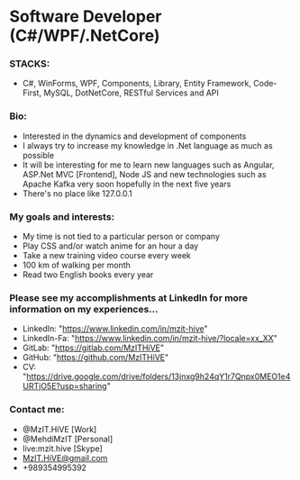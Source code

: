 # Software Developer (C#/WPF/.NetCore)

### STACKS:
* C#, WinForms, WPF, Components, Library, Entity Framework, Code-First, MySQL, DotNetCore, RESTful Services and API

### Bio:
* Interested in the dynamics and development of components
* I always try to increase my knowledge in .Net language as much as possible
* It will be interesting for me to learn new languages such as Angular, ASP.Net MVC [Frontend], Node JS and new technologies such as Apache Kafka very soon hopefully in the next five years
* There's no place like 127.0.0.1

### My goals and interests:
* My time is not tied to a particular person or company
* Play CSS and/or watch anime for an hour a day
* Take a new training video course every week
* 100 km of walking per month
* Read two English books every year

### Please see my accomplishments at LinkedIn for more information on my experiences...
* LinkedIn: "https://www.linkedin.com/in/mzit-hive"
* LinkedIn-Fa: "https://www.linkedin.com/in/mzit-hive/?locale=xx_XX"
* GitLab: "https://gitlab.com/MzITHiVE"
* GitHub: "https://github.com/MzITHiVE"
* CV: "https://drive.google.com/drive/folders/13jnxg9h24qY1r7Qnpx0MEO1e4URTjO5E?usp=sharing"

### Contact me:
* @MzIT.HiVE [Work]
* @MehdiMzIT [Personal]
* live:mzit.hive [Skype]
* MzIT.HiVE@gmail.com
* +989354995392 
